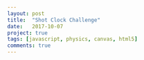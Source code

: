 ```yaml
---
layout: post
title:  "Shot Clock Challenge"
date:   2017-10-07
project: true
tags: [javascript, physics, canvas, html5]
comments: true
---
```


